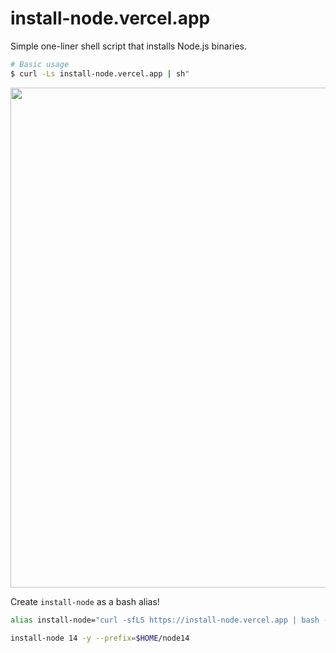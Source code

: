 # install-node.vercel.app

Simple one-liner shell script that installs Node.js binaries.

```bash
# Basic usage
$ curl -Ls install-node.vercel.app | sh"
```

<img width="800" src="https://user-images.githubusercontent.com/71256/104836670-75b98b00-5864-11eb-8fd0-4747495e3867.png">

Create `install-node` as a bash alias!

```bash
alias install-node="curl -sfLS https://install-node.vercel.app | bash -s --"

install-node 14 -y --prefix=$HOME/node14
```

